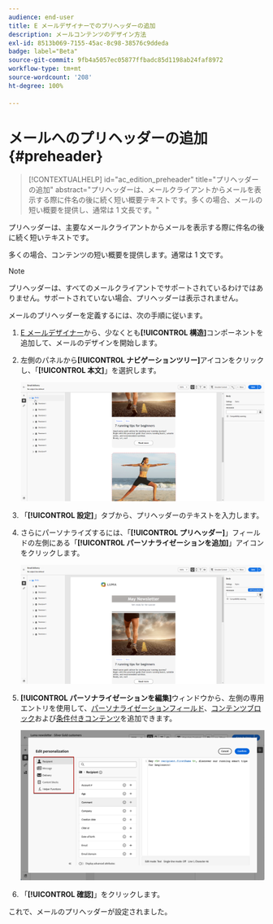 ```yaml
---
audience: end-user
title: E メールデザイナーでのプリヘッダーの追加
description: メールコンテンツのデザイン方法
exl-id: 8513b069-7155-45ac-8c98-38576c9ddeda
badge: label="Beta"
source-git-commit: 9fb4a5057ec05877ffbadc85d1198ab24faf8972
workflow-type: tm+mt
source-wordcount: '208'
ht-degree: 100%

---
```


# メールへのプリヘッダーの追加 {#preheader}

>[!CONTEXTUALHELP]
>id="ac_edition_preheader"
>title="プリヘッダーの追加"
>abstract="プリヘッダーは、メールクライアントからメールを表示する際に件名の後に続く短い概要テキストです。多くの場合、メールの短い概要を提供し、通常は 1 文長です。"

プリヘッダーは、主要なメールクライアントからメールを表示する際に件名の後に続く短いテキストです。

多くの場合、コンテンツの短い概要を提供します。通常は 1 文です。

>[!NOTE]
>
>プリヘッダーは、すべてのメールクライアントでサポートされているわけではありません。サポートされていない場合、プリヘッダーは表示されません。

メールのプリヘッダーを定義するには、次の手順に従います。

1. [E メールデザイナー](create-email-content.md)から、少なくとも&#x200B;**[!UICONTROL 構造]**&#x200B;コンポーネントを追加して、メールのデザインを開始します。

1. 左側のパネルから&#x200B;**[!UICONTROL ナビゲーションツリー]**&#x200B;アイコンをクリックし、「**[!UICONTROL 本文]**」を選択します。

   ![](assets/preheader_body.png)

1. 「**[!UICONTROL 設定]**」タブから、プリヘッダーのテキストを入力します。

1. さらにパーソナライズするには、「**[!UICONTROL プリヘッダー]**」フィールドの左側にある「**[!UICONTROL パーソナライゼーションを追加]**」アイコンをクリックします。

   ![](assets/preheader_body_settings.png)

1. **[!UICONTROL パーソナライゼーションを編集]**&#x200B;ウィンドウから、左側の専用エントリを使用して、[パーソナライゼーションフィールド](../personalization/personalize.md)、[コンテンツブロック](../personalization/content-blocks.md)および[条件付きコンテンツ](../personalization/conditions.md)を追加できます。

   ![](assets/preheader_body_personalization.png)

1. 「**[!UICONTROL 確認]**」をクリックします。

これで、メールのプリヘッダーが設定されました。
